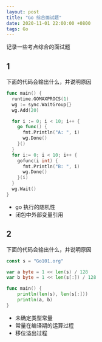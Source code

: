 ```yaml
---
layout: post
title: "Go 综合面试题"
date: 2020-11-01 22:00:00 +0800
tags: Go
---
```


记录一些考点综合的面试题

## 1

下面的代码会输出什么，并说明原因

```Go
func main() {
  runtime.GOMAXPROCS(1)
  wg := sync.WaitGroup{}
  wg.Add(20)

  for i := 0; i < 10; i++ {
    go func() {
      fmt.Println("A: ", i)
      wg.Done()
    }()
  }
  for i:= 0; i < 10; i++ {
    gofunc(i int) {
      fmt.Println("B: ", i)
      wg.Done()
    }(i)
  }
  wg.Wait()
}
```

- go 执行的随机性
- 闭包中外部变量引用

## 2

下面的代码会输出什么，并说明原因

```Go
const s = "Go101.org"

var a byte = 1 << len(s) / 128
var b byte = 1 << len(s[:]) / 128

func main() {
	println(len(s), len(s[:]))
	println(a, b)
}
```

- 未确定类型常量
- 常量在编译期的运算过程
- 移位溢出过程
